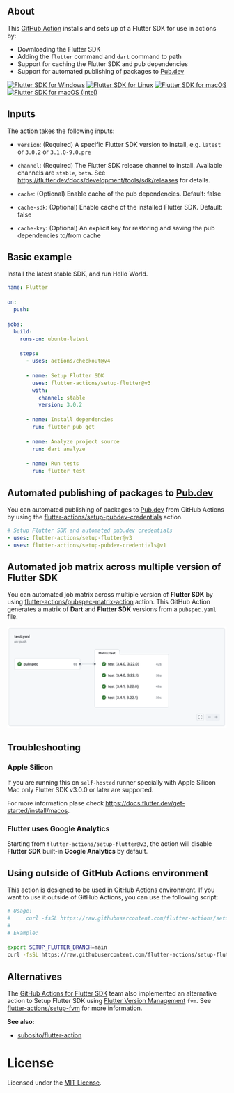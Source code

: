 ## About

This [GitHub Action] installs and sets up of a Flutter SDK for use in actions by:

* Downloading the Flutter SDK
* Adding the `flutter` command and `dart` command to path
* Support for caching the Flutter SDK and pub dependencies
* Support for automated publishing of packages to [Pub.dev]

[![Flutter SDK for Windows](https://github.com/flutter-actions/setup-flutter/actions/workflows/flutter-windows.yml/badge.svg)](https://github.com/flutter-actions/setup-flutter/actions/workflows/flutter-windows.yml)
[![Flutter SDK for Linux](https://github.com/flutter-actions/setup-flutter/actions/workflows/flutter-linux.yml/badge.svg)](https://github.com/flutter-actions/setup-flutter/actions/workflows/flutter-linux.yml)
[![Flutter SDK for macOS](https://github.com/flutter-actions/setup-flutter/actions/workflows/flutter-macos.yml/badge.svg)](https://github.com/flutter-actions/setup-flutter/actions/workflows/flutter-macos.yml)
[![Flutter SDK for macOS (Intel)](https://github.com/flutter-actions/setup-flutter/actions/workflows/flutter-macos-intel.yml/badge.svg)](https://github.com/flutter-actions/setup-flutter/actions/workflows/flutter-macos-intel.yml)


## Inputs

The action takes the following inputs:
  * `version`: (Required) A specific Flutter SDK version to install, e.g. `latest` or `3.0.2` or `3.1.0-9.0.pre`

  * `channel`: (Required) The Flutter SDK release channel to install.
    Available channels are `stable`, `beta`. See
    https://flutter.dev/docs/development/tools/sdk/releases for details.

  * `cache`: (Optional) Enable cache of the pub dependencies. Default: false

  * `cache-sdk`: (Optional) Enable cache of the installed Flutter SDK. Default: false

  * `cache-key`: (Optional) An explicit key for restoring and saving the pub dependencies to/from cache

## Basic example

Install the latest stable SDK, and run Hello World.

```yml
name: Flutter

on:
  push:

jobs:
  build:
    runs-on: ubuntu-latest

    steps:
      - uses: actions/checkout@v4

      - name: Setup Flutter SDK
        uses: flutter-actions/setup-flutter@v3
        with:
          channel: stable
          version: 3.0.2

      - name: Install dependencies
        run: flutter pub get

      - name: Analyze project source
        run: dart analyze

      - name: Run tests
        run: flutter test
```

## Automated publishing of packages to [Pub.dev]

You can automated publishing of packages to [Pub.dev] from GitHub Actions by using the [flutter-actions/setup-pubdev-credentials] action.

```yml
# Setup Flutter SDK and automated pub.dev credentials
- uses: flutter-actions/setup-flutter@v3
- uses: flutter-actions/setup-pubdev-credentials@v1
```

## Automated job matrix across multiple version of Flutter SDK

You can automated job matrix across multiple version of **Flutter SDK** by using [flutter-actions/pubspec-matrix-action] action. This GitHub Action generates a matrix of **Dart** and **Flutter SDK** versions from a `pubspec.yaml` file.

<picture>
    <source srcset="https://github.com/flutter-actions/pubspec-matrix-action/blob/main/.github/assets/screenshot-dark.png"  media="(prefers-color-scheme: dark)">
    <img src="https://github.com/flutter-actions/pubspec-matrix-action/blob/main/.github/assets/screenshot-light.png">
</picture>

## Troubleshooting

### Apple Silicon

If you are running this on `self-hosted` runner specially with Apple Silicon Mac only Flutter SDK v3.0.0 or later are supported.

For more information plase check https://docs.flutter.dev/get-started/install/macos.

### Flutter uses Google Analytics

Starting from `flutter-actions/setup-flutter@v3`, the action will disable **Flutter SDK** built-in **Google Analytics** by default.

## Using outside of GitHub Actions environment

This action is designed to be used in GitHub Actions environment. If you want to use it outside of GitHub Actions, you can use the following script:

```bash
# Usage:
#     curl -fsSL https://raw.githubusercontent.com/flutter-actions/setup-flutter/main/install.sh | bash -s -- <version> <channel>
# 
# Example:

export SETUP_FLUTTER_BRANCH=main
curl -fsSL https://raw.githubusercontent.com/flutter-actions/setup-flutter/${SETUP_FLUTTER_BRANCH}/install.sh | bash -s -- 3.0.2 stable
```

## Alternatives

The [GitHub Actions for Flutter SDK] team also implemented an alternative action to Setup Flutter SDK using [Flutter Version Management] `fvm`. See [flutter-actions/setup-fvm] for more information.

**See also:**
- [subosito/flutter-action](https://github.com/subosito/flutter-action)

# License

Licensed under the [MIT License].

[MIT License]: https://github.com/flutter-actions/setup-flutter/blob/main/LICENSE
[GitHub Actions for Flutter SDK]: https://github.com/flutter-actions
[GitHub Action]: https://github.com/flutter-actions/setup-flutter
[Pub.dev]: https://pub.dev
[Flutter Version Management]: https://fvm.app/
[flutter-actions/setup-fvm]: https://github.com/flutter-actions/setup-fvm
[flutter-actions/setup-pubdev-credentials]: https://github.com/flutter-actions/setup-pubdev-credentials
[flutter-actions/pubspec-matrix-action]: https://github.com/flutter-actions/pubspec-matrix-action
